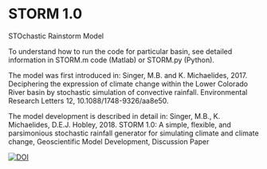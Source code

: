# STORM 1.0
STOchastic Rainstorm Model

To understand how to run the code for particular basin, see detailed information in STORM.m code (Matlab) or STORM.py (Python).

The model was first introduced in: Singer, M.B. and K. Michaelides, 2017. Deciphering the expression of climate change within the Lower Colorado River basin by stochastic simulation of convective rainfall. Environmental Research Letters 12, 10.1088/1748-9326/aa8e50.

The model development is described in detail in: Singer, M.B., K. Michaelides, D.E.J. Hobley, 2018. STORM 1.0: A simple, flexible, and parsimonious stochastic rainfall generator for simulating climate and climate change, Geoscientific Model Development, Discussion Paper

<a href="https://zenodo.org/badge/latestdoi/109265264"><img src="https://zenodo.org/badge/109265264.svg" alt="DOI"></a>

